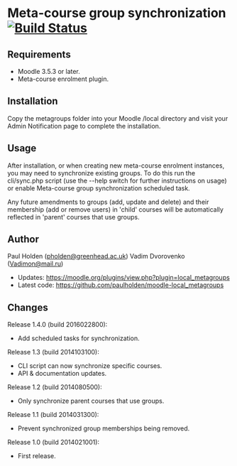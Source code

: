 # Meta-course group synchronization [![Build Status](https://travis-ci.org/paulholden/moodle-local_metagroups.svg?branch=master)](https://travis-ci.org/paulholden/moodle-local_metagroups)

## Requirements

- Moodle 3.5.3 or later.
- Meta-course enrolment plugin.

## Installation

Copy the metagroups folder into your Moodle /local directory and visit your Admin Notification page to complete the installation.

## Usage

After installation, or when creating new meta-course enrolment instances, you may need to synchronize existing groups. To do this
run the cli/sync.php script (use the --help switch for further instructions on usage) or enable Meta-course group synchronization
scheduled task.

Any future amendments to groups (add, update and delete) and their membership (add or remove users) in 'child' courses will be automatically
reflected in 'parent' courses that use groups.

## Author

Paul Holden (pholden@greenhead.ac.uk)
Vadim Dvorovenko (Vadimon@mail.ru)

- Updates: https://moodle.org/plugins/view.php?plugin=local_metagroups
- Latest code: https://github.com/paulholden/moodle-local_metagroups

Changes
-------
Release 1.4.0 (build 2016022800):
- Add scheduled tasks for synchronization.

Release 1.3 (build 2014103100):
- CLI script can now synchronize specific courses.
- API & documentation updates.

Release 1.2 (build 2014080500):
- Only synchronize parent courses that use groups.

Release 1.1 (build 2014031300):
- Prevent synchronized group memberships being removed.

Release 1.0 (build 2014021001):
- First release.
